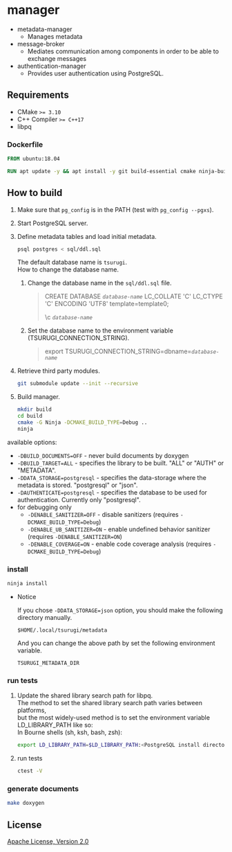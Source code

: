 # manager

- metadata-manager
  - Manages metadata
- message-broker
  - Mediates communication among components in order to be able to exchange messages
- authentication-manager
  - Provides user authentication using PostgreSQL.

## Requirements

- CMake `>= 3.10`
- C++ Compiler `>= C++17`
- libpq

### Dockerfile

```dockerfile
FROM ubuntu:18.04

RUN apt update -y && apt install -y git build-essential cmake ninja-build doxygen libboost-system-dev libboost-filesystem-dev
```

## How to build

1. Make sure that `pg_config` is in the PATH (test with `pg_config --pgxs`).

1. Start PostgreSQL server.

1. Define metadata tables and load initial metadata.

    ```sh
    psql postgres < sql/ddl.sql
    ```

    The default database name is `tsurugi`.  
    How to change the database name.

     1. Change the database name in the `sql/ddl.sql` file.
        > CREATE DATABASE *`database-name`* LC_COLLATE 'C' LC_CTYPE 'C' ENCODING 'UTF8' template=template0;
        >  
        > \c *`database-name`*

     1. Set the database name to the environment variable (TSURUGI_CONNECTION_STRING).
        > export TSURUGI_CONNECTION_STRING=dbname=*`database-name`*

1. Retrieve third party modules.

    ```sh
    git submodule update --init --recursive
    ```

1. Build manager.

    ```sh
    mkdir build
    cd build
    cmake -G Ninja -DCMAKE_BUILD_TYPE=Debug ..
    ninja
    ```

available options:

- `-DBUILD_DOCUMENTS=OFF` - never build documents by doxygen
- `-DBUILD_TARGET=ALL` - specifies the library to be built. "ALL" or "AUTH" or "METADATA".
- `-DDATA_STORAGE=postgresql` - specifies the data-storage where the metadata is stored. "postgresql" or "json".
- `-DAUTHENTICATE=postgresql` - specifies the database to be used for authentication. Currently only "postgresql".
- for debugging only
  - `-DENABLE_SANITIZER=OFF` - disable sanitizers (requires `-DCMAKE_BUILD_TYPE=Debug`)
  - `-DENABLE_UB_SANITIZER=ON` - enable undefined behavior sanitizer (requires `-DENABLE_SANITIZER=ON`)
  - `-DENABLE_COVERAGE=ON` - enable code coverage analysis (requires `-DCMAKE_BUILD_TYPE=Debug`)

### install

```sh
ninja install
```

- Notice

  If you chose `-DDATA_STORAGE=json` option, you should make the following directory manually.

  `$HOME/.local/tsurugi/metadata`

  And you can change the above path by set the following environment variable.

  `TSURUGI_METADATA_DIR`

### run tests

1. Update the shared library search path for libpq.  
  The method to set the shared library search path varies between platforms,  
  but the most widely-used method is to set the environment variable LD_LIBRARY_PATH like so:  
  In Bourne shells (sh, ksh, bash, zsh):  

    ```sh
    export LD_LIBRARY_PATH=$LD_LIBRARY_PATH:<PostgreSQL install directory>/lib
    ```

1. run tests

    ```sh
    ctest -V
    ```

### generate documents

```sh
make doxygen
```

## License

[Apache License, Version 2.0](http://www.apache.org/licenses/LICENSE-2.0)
